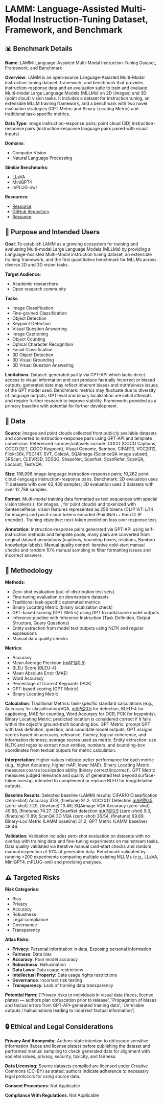 # LAMM: Language-Assisted Multi-Modal Instruction-Tuning Dataset, Framework, and Benchmark

## 📊 Benchmark Details

**Name**: LAMM: Language-Assisted Multi-Modal Instruction-Tuning Dataset, Framework, and Benchmark

**Overview**: LAMM is an open-source Language-Assisted Multi-Modal instruction-tuning dataset, framework, and benchmark that provides instruction-response data and an evaluation suite to train and evaluate Multi-modal Large Language Models (MLLMs) on 2D (images) and 3D (point cloud) vision tasks. It includes a dataset for instruction tuning, an extensible MLLM training framework, and a benchmark with two novel evaluation strategies (GPT Metric and Binary Locating Metric) and traditional task-specific metrics.

**Data Type**: image instruction-response pairs; point cloud (3D) instruction-response pairs (instruction-response language pairs paired with visual inputs)

**Domains**:
- Computer Vision
- Natural Language Processing

**Similar Benchmarks**:
- LLaVA
- MiniGPT4
- mPLUG-owl

**Resources**:
- [Resource](https://openlamm.github.io/)
- [GitHub Repository](https://github.com/OpenLAMM/LAMM)
- [Resource](https://arxiv.org/abs/2306.06687)

## 🎯 Purpose and Intended Users

**Goal**: To establish LAMM as a growing ecosystem for training and evaluating Multi-modal Large Language Models (MLLMs) by providing a Language-Assisted Multi-Modal instruction tuning dataset, an extensible training framework, and the first quantitative benchmark for MLLMs across diverse 2D and 3D vision tasks.

**Target Audience**:
- Academic researchers
- Open research community

**Tasks**:
- Image Classification
- Fine-grained Classification
- Object Detection
- Keypoint Detection
- Visual Question Answering
- Image Captioning
- Object Counting
- Optical Character Recognition
- Facial Classification
- 3D Object Detection
- 3D Visual Grounding
- 3D Visual Question Answering

**Limitations**: Dataset: generated partly via GPT-API which lacks direct access to visual information and can produce factually incorrect or biased outputs; generated data may reflect inherent biases and truthfulness issues of the GPT model used. Benchmark: metrics may fluctuate due to diversity of language outputs; GPT-eval and binary localization are initial attempts and require further research to improve stability. Framework: provided as a primary baseline with potential for further development.

## 💾 Data

**Source**: Images and point clouds collected from publicly available datasets and converted to instruction-response pairs using GPT-API and template conversion. Referenced sources/datasets include: COCO (COCO Captions, COCO DET, COCO Keypoint), Visual Genome, Bamboo, CIFAR10, VOC2012, Flickr30k, FSC147, SVT, CelebA, SQAimage (ScienceQA image subset), 3RScan, CLEVR3D, 3DSSG, ShapeNet, ScanNet, ScanRefer, ScanQA, Locount, TextVQA.

**Size**: 186,098 image-language instruction-response pairs; 10,262 point cloud-language instruction-response pairs. Benchmark: 2D evaluation uses 11 datasets with over 62,439 samples; 3D evaluation uses 3 datasets with over 12,788 samples.

**Format**: Multi-modal training data formatted as text sequences with special vision tokens (<Img>, </Img> for images; <Pcl>, </Pcl> for point clouds) and tokenized with SentencePiece; vision features represented as 256 tokens (CLIP ViT-L/14 for images) and point-cloud tokens encoded (PointNet++ then CLIP encoder). Training objective: next-token prediction loss over response text.

**Annotation**: Instruction-response pairs generated via GPT-API using self-instruction methods and template pools; many pairs are converted from original dataset annotations (captions, bounding boxes, relations, Bamboo knowledge labels). Manual quality control: iterative cold-start manual checks and random 10% manual sampling to filter formatting issues and incorrect answers.

## 🔬 Methodology

**Methods**:
- Zero-shot evaluation (out-of-distribution test sets)
- Fine-tuning evaluation on downstream datasets
- Traditional task-specific automated metrics
- Binary Locating Metric (binary localization check)
- GPT-based scoring (GPT Metric) using GPT to rank/score model outputs
- Inference pipeline with Inference Instruction (Task Definition, Output Structure, Query Questions)
- Entity extraction from model text outputs using NLTK and regular expressions
- Manual data quality checks

**Metrics**:
- Accuracy
- Mean Average Precision (mAP@0.5)
- BLEU Score (BLEU-4)
- Mean Absolute Error (MAE)
- Word Accuracy
- Percentage of Correct Keypoints (PCK)
- GPT-based scoring (GPT Metric)
- Binary Locating Metric

**Calculation**: Traditional Metrics: task-specific standard calculations (e.g., Accuracy for classification/VQA, mAP@0.5 for detection, BLEU-4 for captioning, MAE for counting, Word Accuracy for OCR, PCK for keypoints). Binary Locating Metric: predicted location is considered correct if it falls within the object's ground-truth bounding box. GPT Metric: prompt GPT with task definition, question, and candidate model outputs; GPT assigns scores based on accuracy, relevance, fluency, logical coherence, and information richness; average scores used as metric. Entity extraction: use NLTK and regex to extract noun entities, numbers, and bounding-box coordinates from textual outputs for metric calculation.

**Interpretation**: Higher values indicate better performance for each metric (e.g., higher Accuracy, higher mAP, lower MAE). Binary Locating Metric measures coarse localization ability (binary correct/incorrect). GPT Metric measures judged relevance and quality of generated text beyond surface-token overlap, intended to complement or replace BLEU for long/detailed outputs.

**Baseline Results**: Selected baseline (LAMM) results: CIFAR10 Classification (zero-shot) Accuracy 37.9, (finetune) 91.2; VOC2012 Detection mAP@0.5 (zero-shot) 7.20, (finetune) 13.48; SQAimage VQA Accuracy (zero-shot) 49.88, (finetune) 74.27. 3D ScanNet detection mAP@0.5 (zero-shot) 9.3, (finetune) 11.89; ScanQA 3D VQA (zero-shot) 26.54, (finetune) 99.89. Binary-Loc Metric (LAMM baseline) 31.2; GPT Metric (LAMM baseline) 48.44.

**Validation**: Validation includes zero-shot evaluation on datasets with no overlap with training data and fine-tuning experiments on mainstream tasks. Data quality validated via iterative manual cold-start checks and random manual inspection of 10% of generated data. Benchmark validated by running >200 experiments comparing multiple existing MLLMs (e.g., LLaVA, MiniGPT4, mPLUG-owl) and providing analyses.

## ⚠️ Targeted Risks

**Risk Categories**:
- Bias
- Privacy
- Accuracy
- Robustness
- Legal compliance
- Governance
- Transparency

**Atlas Risks**:
- **Privacy**: Personal information in data, Exposing personal information
- **Fairness**: Data bias
- **Accuracy**: Poor model accuracy
- **Robustness**: Hallucination
- **Data Laws**: Data usage restrictions
- **Intellectual Property**: Data usage rights restrictions
- **Governance**: Incorrect risk testing
- **Transparency**: Lack of training data transparency

**Potential Harm**: ['Privacy risks to individuals in visual data (faces, license plates) — authors plan obfuscation prior to release', 'Propagation of biases and factual errors from GPT-API-generated training data', 'Unreliable outputs / hallucinations leading to incorrect factual information']

## 🔒 Ethical and Legal Considerations

**Privacy And Anonymity**: Authors state intention to obfuscate sensitive information (faces and license plates) before publishing the dataset and performed manual sampling to check generated data for alignment with societal values, privacy, security, toxicity, and fairness.

**Data Licensing**: Source datasets compiled are licensed under Creative Commons (CC-BY) as stated; authors indicate adherence to necessary legal protocols for using source data.

**Consent Procedures**: Not Applicable

**Compliance With Regulations**: Not Applicable

